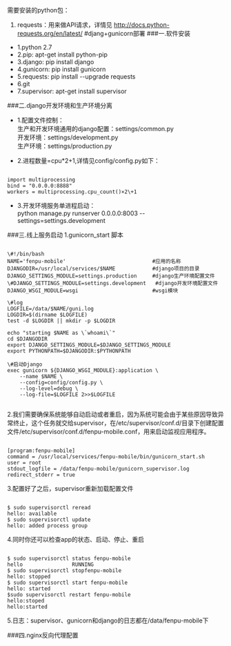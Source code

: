需要安装的python包：
1. requests：用来做API请求，详情见 http://docs.python-requests.org/en/latest/
#djang+gunicorn部署
###一.软件安装
- 1.python 2.7  
- 2.pip: apt-get install python-pip  
- 3.django: pip install django  
- 4.gunicorn: pip install gunicorn  
- 5.requests: pip install --upgrade requests  
- 6.git  
- 7.supervisor: apt-get install supervisor  

###二.django开发环境和生产环境分离
- 1.配置文件控制：  
生产和开发环境通用的django配置：settings/common.py  
开发环境：settings/development.py  
生产环境：settings/production.py 
  
 
- 2.进程数量=cpu*2+1,详情见config/config.py如下：
<pre><code>
import multiprocessing
bind = "0.0.0.0:8888"
workers = multiprocessing.cpu_count()×2\+1
</pre></code>
- 3.开发环境服务单进程启动：  
python manage.py runserver 0.0.0.0:8003 --settings=settings.development

###三.线上服务启动
1.gunicorn_start 脚本
<pre><code>
\#!/bin/bash
NAME='fenpu-mobile'                            #应用的名称
DJANGODIR=/usr/local/services/$NAME            #django项目的目录
DJANGO_SETTINGS_MODULE=settings.production     #django生产环境配置文件
\#DJANGO_SETTINGS_MODULE=settings.development   #django开发环境配置文件
DJANGO_WSGI_MODULE=wsgi                        #wsgi模块

\#log
LOGFILE=/data/$NAME/guni.log
LOGDIR=$(dirname $LOGFILE)
test -d $LOGDIR || mkdir -p $LOGDIR

echo "starting $NAME as \`whoami\`"
cd $DJANGODIR
export DJANGO_SETTINGS_MODULE=$DJANGO_SETTINGS_MODULE
export PYTHONPATH=$DJANGODIR:$PYTHONPATH

\#启动Django
exec gunicorn ${DJANGO_WSGI_MODULE}:application \
    --name $NAME \
    --config=config/config.py \
    --log-level=debug \
    --log-file=$LOGFILE 2>>$LOGFILE
                                                                      
</pre></code>
2.我们需要确保系统能够自动启动或者重启，因为系统可能会由于某些原因导致异常终止，这个任务就交给supervisor，在/etc/supervisor/conf.d/目录下创建配置文件/etc/supervisor/conf.d/fenpu-mobile.conf，用来启动监视应用程序。
<pre><code>
[program:fenpu-mobile]
command = /usr/local/services/fenpu-mobile/bin/gunicorn_start.sh
user = root
stdout_logfile = /data/fenpu-mobile/gunicorn_supervisor.log
redirect_stderr = true
</pre></code>
3.配置好了之后，supervisor重新加载配置文件
<pre><code>
$ sudo supervisorctl reread
hello: available
$ sudo supervisorctl update
hello: added process group
</pre></code>
4.同时你还可以检查app的状态、启动、停止、重启
<pre><code>
$ sudo supervisorctl status fenpu-mobile 
hello                RUNNING
$ sudo supervisorctl stopfenpu-mobile 
hello: stopped
$ sudo supervisorctl start fenpu-mobile 
hello: started
$sudo supervisorctl restart fenpu-mobile 
hello:stoped
hello:started
</pre></code>  

5.日志：supervisor、gunicorn和django的日志都在/data/fenpu-mobile下  

###四.nginx反向代理配置

